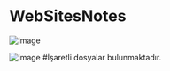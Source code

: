 # WebSitesNotes

![image](https://github.com/user-attachments/assets/93c48e16-6f1c-429d-a72f-d608032415a0)

![image](https://github.com/user-attachments/assets/7a87f0f3-647a-4260-8b70-78e259d25394)
#İşaretli dosyalar bulunmaktadır.

